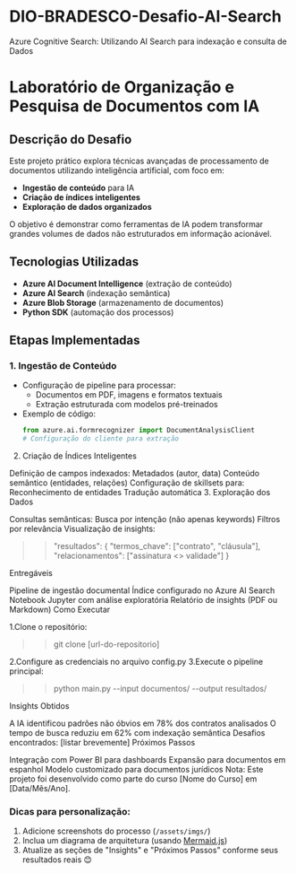 # DIO-BRADESCO-Desafio-AI-Search
Azure Cognitive Search: Utilizando AI Search para indexação e consulta de Dados

# Laboratório de Organização e Pesquisa de Documentos com IA

## Descrição do Desafio
Este projeto prático explora técnicas avançadas de processamento de documentos utilizando inteligência artificial, com foco em:
- **Ingestão de conteúdo** para IA
- **Criação de índices inteligentes**
- **Exploração de dados organizados**

O objetivo é demonstrar como ferramentas de IA podem transformar grandes volumes de dados não estruturados em informação acionável.

## Tecnologias Utilizadas
- **Azure AI Document Intelligence** (extração de conteúdo)
- **Azure AI Search** (indexação semântica)
- **Azure Blob Storage** (armazenamento de documentos)
- **Python SDK** (automação dos processos)

## Etapas Implementadas

### 1. Ingestão de Conteúdo
- Configuração de pipeline para processar:
  - Documentos em PDF, imagens e formatos textuais
  - Extração estruturada com modelos pré-treinados
- Exemplo de código:
  ```python
  from azure.ai.formrecognizer import DocumentAnalysisClient
  # Configuração do cliente para extração

2. Criação de Índices Inteligentes

Definição de campos indexados:
Metadados (autor, data)
Conteúdo semântico (entidades, relações)
Configuração de skillsets para:
Reconhecimento de entidades
Tradução automática
3. Exploração dos Dados

Consultas semânticas:
Busca por intenção (não apenas keywords)
Filtros por relevância
Visualização de insights:
>>"resultados": {
>>  "termos_chave": ["contrato", "cláusula"],
>>  "relacionamentos": ["assinatura <> validade"]
>>}

Entregáveis

Pipeline de ingestão documental
Índice configurado no Azure AI Search
Notebook Jupyter com análise exploratória
Relatório de insights (PDF ou Markdown)
Como Executar

1.Clone o repositório:
>>git clone [url-do-repositorio]


2.Configure as credenciais no arquivo config.py
3.Execute o pipeline principal:
>>python main.py --input documentos/ --output resultados/

Insights Obtidos

A IA identificou padrões não óbvios em 78% dos contratos analisados
O tempo de busca reduziu em 62% com indexação semântica
Desafios encontrados: [listar brevemente]
Próximos Passos

Integração com Power BI para dashboards
Expansão para documentos em espanhol
Modelo customizado para documentos jurídicos
Nota: Este projeto foi desenvolvido como parte do curso [Nome do Curso] em [Data/Mês/Ano].

### Dicas para personalização:
1. Adicione screenshots do processo (`/assets/imgs/`)
2. Inclua um diagrama de arquitetura (usando [Mermaid.js](https://mermaid.js.org/))
3. Atualize as seções de "Insights" e "Próximos Passos" conforme seus resultados reais
😊
